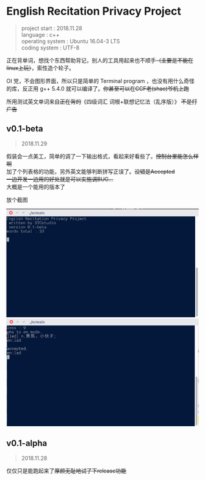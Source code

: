 # English Recitation Privacy Project 

 > project start : 2018.11.28  
language : c++  
operating system : Ubuntu 16.04-3 LTS  
coding system : UTF-8

正在背单词，想找个东西帮助背记，别人的工具用起来也不顺手~~（主要是不能在linux上玩）~~，索性造个轮子。

OI 党，不会图形界面，所以只是简单的 Terminal program ，也没有用什么奇怪的库，反正用 g++ 5.4.0 就可以编译了。~~你甚至可以在CCF老(shao)爷机上跑~~

所用测试英文单词来自~~正在背的~~《四级词汇 词根+联想记忆法（乱序版）》 ~~不是打广告~~

## v0.1-beta
 > 2018.11.29

假装会一点美工，简单的调了一下输出格式，看起来好看些了。~~控制台里能怎么样啊~~  
加了个列表格的功能，另外英文能够判断拼写正误了。~~没错是Accepted~~  
~~一边开发一边用的好处就是可以实施调BUG...~~  
大概是一个能用的版本了

放个截图

![ss1](image/v0.1-beta/ss1.png)
![ss2](image/v0.1-beta/ss2.png)

## v0.1-alpha
 > 2018.11.28

仅仅只是能跑起来了~~厚颜无耻地试了下release功能~~

